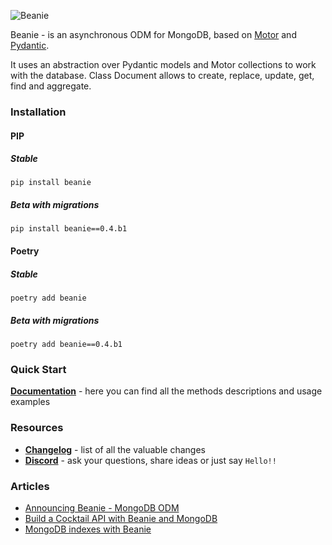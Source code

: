 ![Beanie](https://raw.githubusercontent.com/roman-right/beanie/main/assets/logo/with_text.svg)

Beanie - is an asynchronous ODM for MongoDB, based on [Motor](https://motor.readthedocs.io/en/stable/)
and [Pydantic](https://pydantic-docs.helpmanual.io/).

It uses an abstraction over Pydantic models and Motor collections to work with the database. Class Document allows to
create, replace, update, get, find and aggregate.

### Installation

#### PIP

##### Stable

```shell
pip install beanie
```

##### Beta with migrations

```shell
pip install beanie==0.4.b1
```

#### Poetry

##### Stable

```shell
poetry add beanie
```

##### Beta with migrations

```shell
poetry add beanie==0.4.b1
```

### Quick Start

**[Documentation](https://roman-right.github.io/beanie/)** - here you can find all the methods descriptions and usage
examples

### Resources

- **[Changelog](https://roman-right.github.io/beanie/changelog)** - list of all the valuable changes
- **[Discord](https://discord.gg/ZTTnM7rMaz)** - ask your questions, share ideas or just say `Hello!!`

### Articles

- [Announcing Beanie - MongoDB ODM](https://dev.to/romanright/announcing-beanie-mongodb-odm-56e)
- [Build a Cocktail API with Beanie and MongoDB](https://developer.mongodb.com/article/beanie-odm-fastapi-cocktails/)
- [MongoDB indexes with Beanie](https://dev.to/romanright/mongodb-indexes-with-beanie-43e8)
